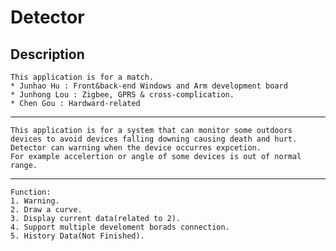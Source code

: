 ﻿# Detector

## Description

    This application is for a match.
    * Junhao Hu : Front&back-end Windows and Arm development board
    * Junhong Lou : Zigbee, GPRS & cross-complication.
    * Chen Gou : Hardward-related
---
    This application is for a system that can monitor some outdoors devices to avoid devices falling downing causing death and hurt.
    Detector can warning when the device occurres expcetion.
    For example accelertion or angle of some devices is out of normal range.
---
    Function:
    1. Warning.
    2. Draw a curve.
    3. Display current data(related to 2).
    4. Support multiple develoment borads connection.
    5. History Data(Not Finished).
